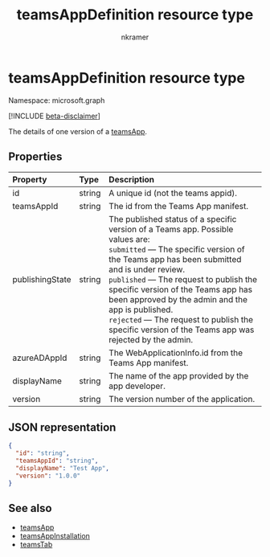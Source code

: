 ﻿---
title: "teamsAppDefinition resource type"
description: "The details of one version of a teamsApp."
author: "nkramer"
localization_priority: Normal
ms.prod: "microsoft-teams"
doc_type: resourcePageType
---

# teamsAppDefinition resource type

Namespace: microsoft.graph

[!INCLUDE [beta-disclaimer](../../includes/beta-disclaimer.md)]

The details of one version of a [teamsApp](teamsapp.md).

## Properties

| Property        | Type   | Description                                                                                                                                                                                                                                                                                                                                                                                                                          |
| :-------------- | :----- | :----------------------------------------------------------------------------------------------------------------------------------------------------------------------------------------------------------------------------------------------------------------------------------------------------------------------------------------------------------------------------------------------------------------------------------- |
| id              | string | A unique id (not the teams appid).                                                                                                                                                                                                                                                                                                                                                                                                   |
| teamsAppId      | string | The id from the Teams App manifest.                                                                                                                                                                                                                                                                                                                                                                                                  |
| publishingState | string | The published status of a specific version of a Teams app. Possible values are:</br>`submitted` — The specific version of the Teams app has been submitted and is under review. </br>`published`  — The request to publish the specific version of the Teams app has been approved by the admin and the app is published. </br> `rejected` — The request to publish the specific version of the Teams app was rejected by the admin. |
| azureADAppId    | string | The WebApplicationInfo.id from the Teams App manifest.                                                                                                                                                                                                                                                                                                                                                                               |
| displayName     | string | The name of the app provided by the app developer.                                                                                                                                                                                                                                                                                                                                                                                   |
| version         | string | The version number of the application.                                                                                                                                                                                                                                                                                                                                                                                               |

## JSON representation

<!-- {
  "blockType": "resource",
  "@odata.type": "microsoft.graph.teamsAppDefinition",
  "baseType": "microsoft.graph.entity"
}-->

```json
{
  "id": "string",
  "teamsAppId": "string",
  "displayName": "Test App",
  "version": "1.0.0"
}
```

## See also

- [teamsApp](teamsapp.md)
- [teamsAppInstallation](teamsappinstallation.md)
- [teamsTab](../resources/teamstab.md)

<!-- uuid: 8fcb5dbc-d5aa-4681-8e31-b001d5168d79
2015-10-25 14:57:30 UTC -->

<!--
{
  "type": "#page.annotation",
  "description": "teamsApp resource",
  "keywords": "",
  "section": "documentation",
  "tocPath": "",
  "suppressions": []
}
-->
